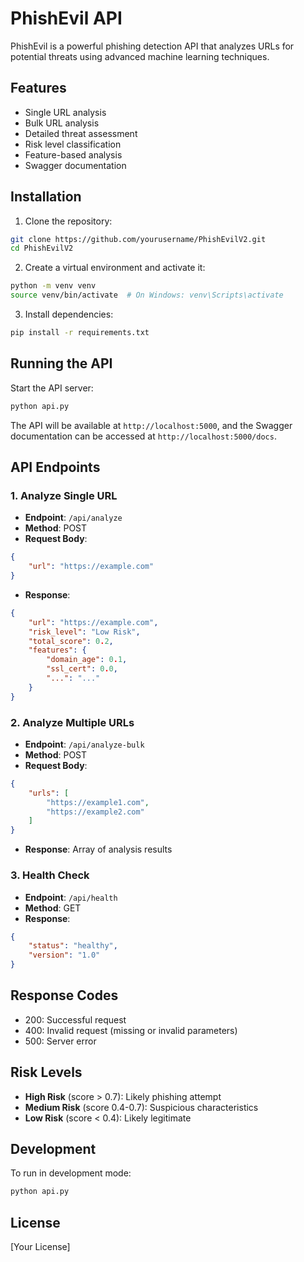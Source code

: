 # PhishEvil API

PhishEvil is a powerful phishing detection API that analyzes URLs for potential threats using advanced machine learning techniques.

## Features

- Single URL analysis
- Bulk URL analysis
- Detailed threat assessment
- Risk level classification
- Feature-based analysis
- Swagger documentation

## Installation

1. Clone the repository:
```bash
git clone https://github.com/yourusername/PhishEvilV2.git
cd PhishEvilV2
```

2. Create a virtual environment and activate it:
```bash
python -m venv venv
source venv/bin/activate  # On Windows: venv\Scripts\activate
```

3. Install dependencies:
```bash
pip install -r requirements.txt
```

## Running the API

Start the API server:
```bash
python api.py
```

The API will be available at `http://localhost:5000`, and the Swagger documentation can be accessed at `http://localhost:5000/docs`.

## API Endpoints

### 1. Analyze Single URL
- **Endpoint**: `/api/analyze`
- **Method**: POST
- **Request Body**:
```json
{
    "url": "https://example.com"
}
```
- **Response**:
```json
{
    "url": "https://example.com",
    "risk_level": "Low Risk",
    "total_score": 0.2,
    "features": {
        "domain_age": 0.1,
        "ssl_cert": 0.0,
        "...": "..."
    }
}
```

### 2. Analyze Multiple URLs
- **Endpoint**: `/api/analyze-bulk`
- **Method**: POST
- **Request Body**:
```json
{
    "urls": [
        "https://example1.com",
        "https://example2.com"
    ]
}
```
- **Response**: Array of analysis results

### 3. Health Check
- **Endpoint**: `/api/health`
- **Method**: GET
- **Response**:
```json
{
    "status": "healthy",
    "version": "1.0"
}
```

## Response Codes

- 200: Successful request
- 400: Invalid request (missing or invalid parameters)
- 500: Server error

## Risk Levels

- **High Risk** (score > 0.7): Likely phishing attempt
- **Medium Risk** (score 0.4-0.7): Suspicious characteristics
- **Low Risk** (score < 0.4): Likely legitimate

## Development

To run in development mode:
```bash
python api.py
```

## License

[Your License] 